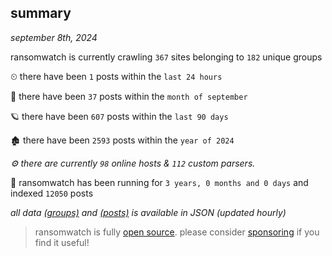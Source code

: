 
## summary
_september 8th, 2024_

ransomwatch is currently crawling `367` sites belonging to `182` unique groups

⏲ there have been `1` posts within the `last 24 hours`

🦈 there have been `37` posts within the `month of september`

🪐 there have been `607` posts within the `last 90 days`

🏚 there have been `2593` posts within the `year of 2024`

_⚙️ there are currently `98` online hosts & `112` custom parsers._

🦕 ransomwatch has been running for `3 years, 0 months and 0 days` and indexed `12050` posts

_all data  [(groups)](http://ransomwhat.telemetry.ltd/groups) and [(posts)](http://ransomwhat.telemetry.ltd/posts) is available in JSON (updated hourly)_

> ransomwatch is fully [open source](https://github.com/joshhighet/ransomwatch#ransomwatch--). please consider [sponsoring](https://github.com/sponsors/joshhighet) if you find it useful!
